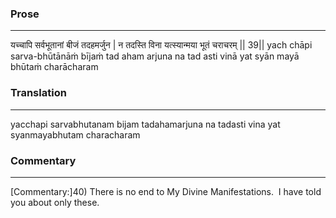 ### Prose 
 --- 
यच्चापि सर्वभूतानां बीजं तदहमर्जुन |
न तदस्ति विना यत्स्यान्मया भूतं चराचरम् || 39||
yach chāpi sarva-bhūtānāṁ bījaṁ tad aham arjuna
na tad asti vinā yat syān mayā bhūtaṁ charācharam

### Translation 
 --- 
yacchapi sarvabhutanam bijam tadahamarjuna na tadasti vina yat syanmayabhutam characharam

### Commentary 
 --- 
[Commentary:]40) There is no end to My Divine Manifestations.  I have told you about only these.